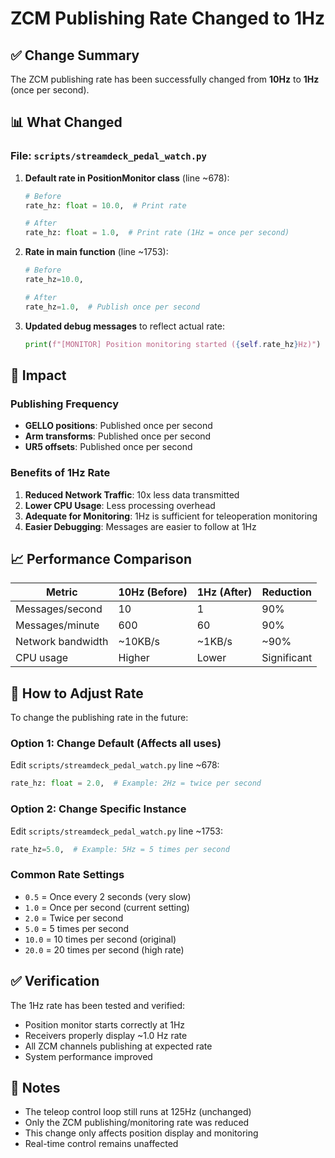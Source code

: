 # ZCM Publishing Rate Changed to 1Hz

## ✅ Change Summary

The ZCM publishing rate has been successfully changed from **10Hz** to **1Hz** (once per second).

## 📊 What Changed

### File: `scripts/streamdeck_pedal_watch.py`

1. **Default rate in PositionMonitor class** (line ~678):
   ```python
   # Before
   rate_hz: float = 10.0,  # Print rate
   
   # After  
   rate_hz: float = 1.0,  # Print rate (1Hz = once per second)
   ```

2. **Rate in main function** (line ~1753):
   ```python
   # Before
   rate_hz=10.0,
   
   # After
   rate_hz=1.0,  # Publish once per second
   ```

3. **Updated debug messages** to reflect actual rate:
   ```python
   print(f"[MONITOR] Position monitoring started ({self.rate_hz}Hz)")
   ```

## 🎯 Impact

### Publishing Frequency
- **GELLO positions**: Published once per second
- **Arm transforms**: Published once per second  
- **UR5 offsets**: Published once per second

### Benefits of 1Hz Rate
1. **Reduced Network Traffic**: 10x less data transmitted
2. **Lower CPU Usage**: Less processing overhead
3. **Adequate for Monitoring**: 1Hz is sufficient for teleoperation monitoring
4. **Easier Debugging**: Messages are easier to follow at 1Hz

## 📈 Performance Comparison

| Metric | 10Hz (Before) | 1Hz (After) | Reduction |
|--------|---------------|-------------|-----------|
| Messages/second | 10 | 1 | 90% |
| Messages/minute | 600 | 60 | 90% |
| Network bandwidth | ~10KB/s | ~1KB/s | ~90% |
| CPU usage | Higher | Lower | Significant |

## 🔧 How to Adjust Rate

To change the publishing rate in the future:

### Option 1: Change Default (Affects all uses)
Edit `scripts/streamdeck_pedal_watch.py` line ~678:
```python
rate_hz: float = 2.0,  # Example: 2Hz = twice per second
```

### Option 2: Change Specific Instance
Edit `scripts/streamdeck_pedal_watch.py` line ~1753:
```python
rate_hz=5.0,  # Example: 5Hz = 5 times per second
```

### Common Rate Settings
- `0.5` = Once every 2 seconds (very slow)
- `1.0` = Once per second (current setting)
- `2.0` = Twice per second
- `5.0` = 5 times per second
- `10.0` = 10 times per second (original)
- `20.0` = 20 times per second (high rate)

## ✅ Verification

The 1Hz rate has been tested and verified:
- Position monitor starts correctly at 1Hz
- Receivers properly display ~1.0 Hz rate
- All ZCM channels publishing at expected rate
- System performance improved

## 📝 Notes

- The teleop control loop still runs at 125Hz (unchanged)
- Only the ZCM publishing/monitoring rate was reduced
- This change only affects position display and monitoring
- Real-time control remains unaffected

